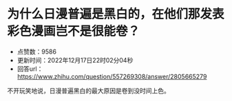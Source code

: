 # 为什么日漫普遍是黑白的，在他们那发表彩色漫画岂不是很能卷？
- 点赞数：9586
- 更新时间：2022年12月17日22时02分04秒
- 回答url：https://www.zhihu.com/question/557269308/answer/2805665279
<body>
 <p data-pid="92csvZOF">不开玩笑地说，日漫普遍黑白的最大原因是卷到没时间上色。</p>
</body>